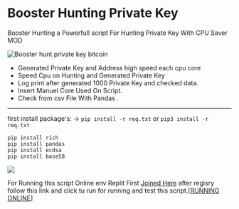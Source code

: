 # Booster Hunting Private Key
Booster Hunting a Powerfull script For Hunting Private Key With CPU Saver MOD

![](https://raw.githubusercontent.com/Pymmdrza/BoosterHunt/mainx/screen_booster.gif 'Booster hunt private key bitcoin')

- Generated Private Key and Address high speed each cpu core
- Speed Cpu on Hunting and Generated Private Key
- Log print after generated 1000 Private Key and checked data.
- Insert Manuel Core Used On Script. 
- Check from csv File With Pandas .

---

first install package's: -> `pip install -r req.txt` or `pip3 install -r req.txt`
```
pip install rich
pip install pandas
pip install ecdsa
pip install base58
```
 
![](https://raw.githubusercontent.com/Pymmdrza/BoosterHunt/mainx/screenbooster.png)


For Running this script Online env Replit First [Joined Here](https://replit.com/join/zisdxzlmaf-pymmdrza) after regisry follow this link and click tu run for running and test this script.[[RUNNING ONLINE](https://replit.com/@Pymmdrza/BoosterHunt?v=1)]
